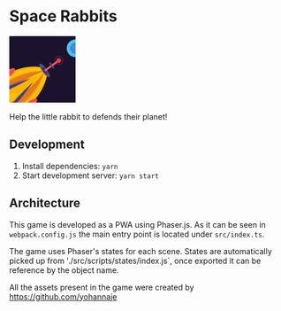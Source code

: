 # Space Rabbits

  ![Space Rabbits Icon](/Assets/ICON@2X.png)

  Help the little rabbit to defends their planet!

## Development

1. Install dependencies: `yarn`
2. Start development server: `yarn start`

## Architecture

This game is developed as a PWA using Phaser.js.
As it can be seen in `webpack.config.js` the main entry point is located under `src/index.ts`.

The game uses Phaser's states for each scene. States are automatically picked up from './src/scripts/states/index.js`, once exported it can be reference by the object name.
  
All the assets present in the game were created by https://github.com/yohannaje